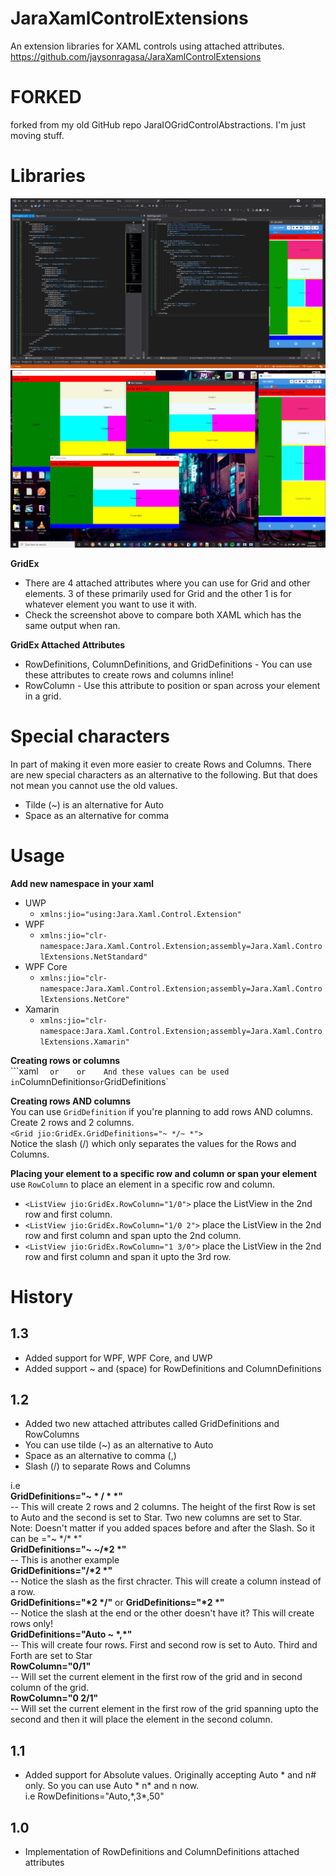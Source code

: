 # JaraXamlControlExtensions
An extension libraries for XAML controls using attached attributes.  
https://github.com/jaysonragasa/JaraXamlControlExtensions  
  
# FORKED
forked from my old GitHub repo JaraIOGridControlAbstractions. I'm just moving stuff.

# Libraries
![](https://raw.githubusercontent.com/jaysonragasa/jaraimages/master/JaraXamlControlExtensions/2020-04-16_1543.png)  
![](https://raw.githubusercontent.com/jaysonragasa/jaraimages/master/JaraXamlControlExtensions/2020-04-16_1636.png)  

**GridEx**  
* There are 4 attached attributes where you can use for Grid and other elements. 3 of these primarily used for Grid and the other 1 is for whatever element you want to use it with.  
* Check the screenshot above to compare both XAML which has the same output when ran.

**GridEx Attached Attributes**  
* RowDefinitions, ColumnDefinitions, and GridDefinitions - You can use these attributes to create rows and columns inline!
* RowColumn - Use this attribute to position or span across your element in a grid.  

# Special characters  
In part of making it even more easier to create Rows and Columns. There are new special characters as an alternative to the following. But that does not mean you cannot use the old values.
* Tilde (~) is an alternative for Auto
* Space as an alternative for comma 
  
# Usage
**Add new namespace in your xaml**  
* UWP
  * `xmlns:jio="using:Jara.Xaml.Control.Extension"`
* WPF
  * `xmlns:jio="clr-namespace:Jara.Xaml.Control.Extension;assembly=Jara.Xaml.ControlExtensions.NetStandard"`
* WPF Core
  * `xmlns:jio="clr-namespace:Jara.Xaml.Control.Extension;assembly=Jara.Xaml.ControlExtensions.NetCore"`
* Xamarin
  * `xmlns:jio="clr-namespace:Jara.Xaml.Control.Extension;assembly=Jara.Xaml.ControlExtensions.Xamarin"`
  
**Creating rows or columns**  
```xaml <Grid jio:GridEx.RowDefinitions="Auto,*,2*,50,Auto">`  
or  
`<Grid jio:GridEx.RowDefinitions="Auto * 2* 50 auto">`  
or  
`<Grid jio:GridEx.RowDefinitions="~ * 2* 50 ~">`  
And these values can be used in `ColumnDefinitions` or `GridDefinitions`
  
**Creating rows AND columns**  
You can use `GridDefinition` if you're planning to add rows AND columns.  
Create 2 rows and 2 columns.  
`<Grid jio:GridEx.GridDefinitions="~ */~ *">`  
Notice the slash (/) which only separates the values for the Rows and Columns.  
  
**Placing your element to a specific row and column or span your element**  
use `RowColumn` to place an element in a specific row and column.  
* `<ListView jio:GridEx.RowColumn="1/0">` place the ListView  in the 2nd row and first column.  
* `<ListView jio:GridEx.RowColumn="1/0 2">` place the ListView in the 2nd row and first column and span upto the 2nd column.  
* `<ListView jio:GridEx.RowColumn="1 3/0">` place the ListView in the 2nd row and first column and span it upto the 3rd row.   

# History
## 1.3
* Added support for WPF, WPF Core, and UWP
* Added support ~ and (space) for RowDefinitions and ColumnDefinitions
  
## 1.2
* Added two new attached attributes called GridDefinitions and RowColumns
* You can use tilde (~) as an alternative to Auto
* Space as an alternative to comma (,)
* Slash (/) to separate Rows and Columns

i.e  
**GridDefinitions="~ \* / \* \*"**  
-- This will create 2 rows and 2 columns. The height of the first Row is set to Auto and the second is set to Star. Two new columns are set to Star. Note: Doesn't matter if you added spaces before and after the Slash. So it can be ="~ \*/\* \*"  
**GridDefinitions="~ ~/\*2 \*"**  
-- This is another example  
**GridDefinitions="/\*2 \*"**  
-- Notice the slash as the first chracter. This will create a column instead of a row.  
**GridDefinitions="\*2 \*/"**  or **GridDefinitions="\*2 \*"**  
-- Notice the slash at the end or the other doesn't have it? This will create rows only!  
**GridDefinitions="Auto ~ \*,\*"**  
-- This will create four rows. First and second row is set to Auto. Third and Forth are set to Star  
**RowColumn="0/1"**  
-- Will set the current element in the first row of the grid and in second column of the grid.  
**RowColumn="0 2/1"**  
-- Will set the current element in the first row of the grid spanning upto the second and then it will place the element in the second column.

## 1.1
* Added support for Absolute values. Originally accepting Auto * and n# only. So you can use Auto * n* and n now.  
i.e RowDefinitions="Auto,\*,3*,50"

## 1.0
* Implementation of RowDefinitions and ColumnDefinitions attached attributes
